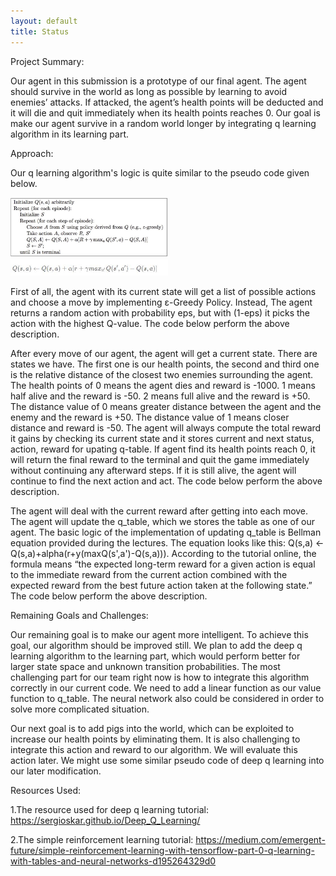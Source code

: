 ```yaml
---
layout: default
title: Status
---
```


Project Summary: 

Our agent in this submission is a prototype of our final agent. The agent should survive in the world as long as possible by learning to avoid enemies’ attacks. If attacked, the agent’s health points will be deducted and it will die and quit immediately when its health points reaches 0. Our goal is make our agent survive in a random world longer by integrating q learning algorithm in its learning part.

Approach: 

Our q learning algorithm's logic is quite similar to the pseudo code given below.

<img src="Pseudocode.jpg" width="50%">
<img src="Pseudocode1.jpg" width="50%">

First of all, the agent with its current state will get a list of possible actions and choose a move by implementing ε-Greedy Policy. Instead, The agent returns a random action with probability eps, but with (1-eps) it picks the action with the highest Q-value. The code below perform the above description.

After every move of our agent, the agent will get a current state. There are states we have. The first one is our health points, the second  and third one is the relative distance of the closest two enemies surrounding the agent. The health points of 0 means the agent dies and reward is -1000. 1 means half alive and the reward is -50. 2 means full alive and the reward is +50. The distance value of 0 means greater distance between the agent and the enemy and the reward is +50. The distance value of 1 means closer distance and reward is -50. The agent will always compute the total reward it gains by checking its current state and it stores current and next status, action, reward for upating q-table. If agent find its health points reach 0, it will return the final reward to the terminal and quit the game immediately without continuing any afterward steps. If it is still alive, the agent will continue to find the next action and act. The code below perform the above description.


The agent will deal with the current reward after getting into each move. The agent will update the q_table, which we stores the table as one of our agent. The basic logic of the implementation of updating q_table is Bellman equation provided during the lectures. The equation looks like this: Q(s,a) <- Q(s,a)+alpha(r+y(maxQ(s',a')-Q(s,a))). According to the tutorial online, the formula means “the expected long-term reward for a given action is equal to the immediate reward from the current action combined with the expected reward from the best future action taken at the following state.”
The code below perform the above description.

Remaining Goals and Challenges: 

Our remaining goal is to make our agent more intelligent. To achieve this goal, our algorithm should be improved still. We plan to add the deep q learning algorithm to the learning part, which would perform better for larger state space and unknown transition probabilities. The most challenging part for our team right now is how to integrate this algorithm correctly in our current code. We need to add a linear function as our value function to q_table. The neural network also could be considered in order to solve more complicated situation.

Our next goal is to add pigs into the world, which can be exploited to increase our health points by eliminating them. It is also challenging to integrate this action and reward to our algorithm. We will evaluate this action later.
We might use some similar pseudo code of deep q learning into our later modification.


Resources Used:

1.The resource used for deep q learning tutorial: https://sergioskar.github.io/Deep_Q_Learning/

2.The simple reinforcement learning tutorial: https://medium.com/emergent-future/simple-reinforcement-learning-with-tensorflow-part-0-q-learning-with-tables-and-neural-networks-d195264329d0
